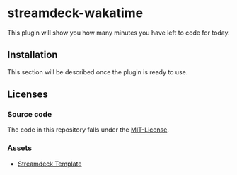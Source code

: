 # streamdeck-wakatime
This plugin will show you how many minutes you have left to code for today.

## Installation
This section will be described once the plugin is ready to use. 

## Licenses
### Source code
The code in this repository falls under the [MIT-License](https://github.com/distrustME/streamdeck-wakatime/blob/master/LICENSE).

### Assets
* [Streamdeck Template](https://github.com/elgatosf/streamdeck-plugintemplate)